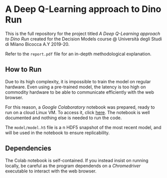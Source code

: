 # A Deep Q-Learning approach to Dino Run

This is the full repository for the project titled *A Deep Q-Learning approach to Dino Run* created for the Decision Models course @ Università degli Studi di Milano Bicocca A.Y 2019-20.

Refer to the `report.pdf` file for an in-depth methodological explanation.

## How to Run
Due to its high complexity, it is impossible to train the model on regular hardware. Even using a pre-trained model, the latency is too high on commodity hardware to be able to communicate efficiently with the web browser.

For this reason, a *Google Colaboratory* notebook was prepared, ready to run on a cloud Linux VM. To access it, click [here](https://colab.research.google.com/drive/17fsfDmrts2h-uQ4wrbZ7ntR-oGAZ1uX4). The notebook is well documented and nothing else is needed to run the code.

The `model/model.h5` file is a n HDF5 snapshot of the most recent model, and will be used in the notebook to ensure replicability.

## Dependencies

The Colab notebook is self-contained.
If you instead insist on running locally, be careful as the program dependends on a *Chromedriver* executable to interact with the web browser.
